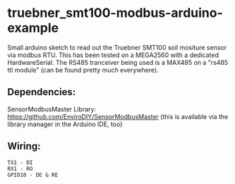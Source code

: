 # truebner_smt100-modbus-arduino-example
Small arduino sketch to read out the Truebner SMT100 soil mositure sensor via modbus RTU. This has been tested on a MEGA2560 with a dedicated HardwareSerial. The RS485 tranceiver being used is a MAX485 on a "rs485 ttl module" (can be found pretty much everywhere). 

## Dependencies:

SensorModbusMaster Library: https://github.com/EnviroDIY/SensorModbusMaster (this is available via the library manager in the Arduino IDE, too)

## Wiring:
~~~
TX1 - DI
RX1 - RO
GPIO10 - DE & RE
~~~
